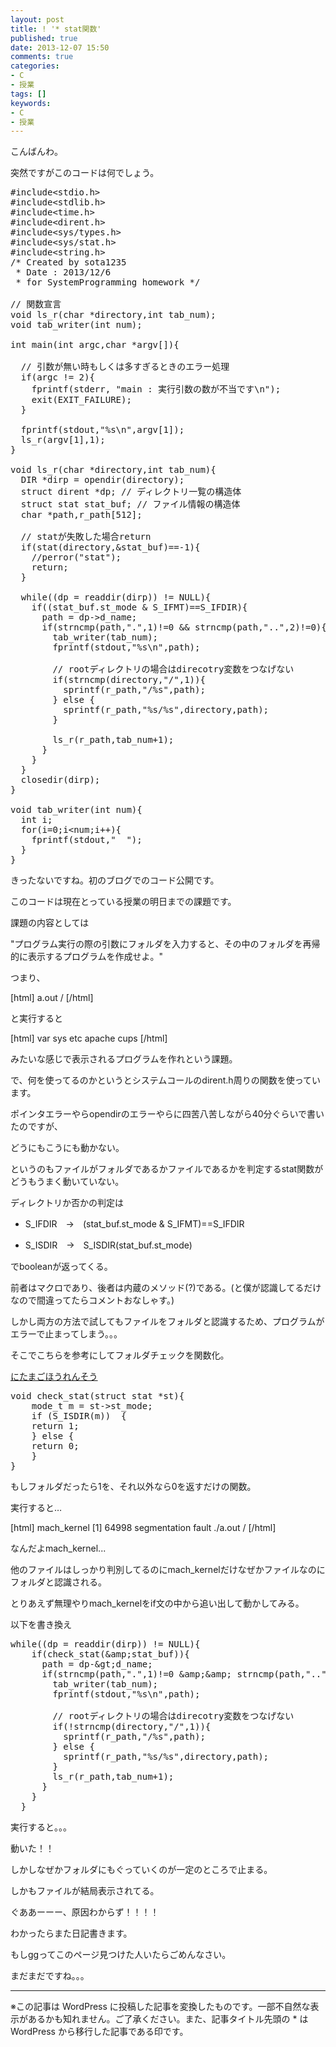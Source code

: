 ```yaml
---
layout: post
title: ! '* stat関数'
published: true
date: 2013-12-07 15:50
comments: true
categories:
- C
- 授業
tags: []
keywords:
- C
- 授業
---
```

こんばんわ。

突然ですがこのコードは何でしょう。
<pre class="brush: c; gutter: true">#include&lt;stdio.h&gt;
#include&lt;stdlib.h&gt;
#include&lt;time.h&gt;
#include&lt;dirent.h&gt;
#include&lt;sys/types.h&gt;
#include&lt;sys/stat.h&gt;
#include&lt;string.h&gt;
/* Created by sota1235
 * Date : 2013/12/6
 * for SystemProgramming homework */

// 関数宣言
void ls_r(char *directory,int tab_num);
void tab_writer(int num);

int main(int argc,char *argv[]){

  // 引数が無い時もしくは多すぎるときのエラー処理
  if(argc != 2){
    fprintf(stderr, &quot;main : 実行引数の数が不当です\n&quot;);
    exit(EXIT_FAILURE);
  }

  fprintf(stdout,&quot;%s\n&quot;,argv[1]);
  ls_r(argv[1],1);
}

void ls_r(char *directory,int tab_num){
  DIR *dirp = opendir(directory);
  struct dirent *dp; // ディレクトリ一覧の構造体
  struct stat stat_buf; // ファイル情報の構造体
  char *path,r_path[512];

  // statが失敗した場合return
  if(stat(directory,&amp;stat_buf)==-1){
    //perror(&quot;stat&quot;);
    return;
  }

  while((dp = readdir(dirp)) != NULL){
    if((stat_buf.st_mode &amp; S_IFMT)==S_IFDIR){
      path = dp-&gt;d_name;
      if(strncmp(path,&quot;.&quot;,1)!=0 &amp;&amp; strncmp(path,&quot;..&quot;,2)!=0){
        tab_writer(tab_num);
        fprintf(stdout,&quot;%s\n&quot;,path);

        // rootディレクトリの場合はdirecotry変数をつなげない
        if(strncmp(directory,&quot;/&quot;,1)){
          sprintf(r_path,&quot;/%s&quot;,path);
        } else {
          sprintf(r_path,&quot;%s/%s&quot;,directory,path);
        }

        ls_r(r_path,tab_num+1);
      }
    }
  }
  closedir(dirp);
}

void tab_writer(int num){
  int i;
  for(i=0;i&lt;num;i++){
    fprintf(stdout,&quot;  &quot;);
  }
}</pre>

きったないですね。初のブログでのコード公開です。

このコードは現在とっている授業の明日までの課題です。

課題の内容としては

"プログラム実行の際の引数にフォルダを入力すると、その中のフォルダを再帰的に表示するプログラムを作成せよ。"

つまり、

[html]
a.out /
[/html]

と実行すると

[html]
var
  sys
  etc
    apache
    cups
[/html]

みたいな感じで表示されるプログラムを作れという課題。

で、何を使ってるのかというとシステムコールのdirent.h周りの関数を使っています。

ポインタエラーやらopendirのエラーやらに四苦八苦しながら40分ぐらいで書いたのですが、

どうにもこうにも動かない。

というのもファイルがフォルダであるかファイルであるかを判定するstat関数がどうもうまく動いていない。

ディレクトリか否かの判定は

- S_IFDIR　-&gt;　(stat_buf.st_mode &amp; S_IFMT)==S_IFDIR


- S_ISDIR　-&gt;　S_ISDIR(stat_buf.st_mode)

でbooleanが返ってくる。

前者はマクロであり、後者は内蔵のメソッド(?)である。(と僕が認識してるだけなので間違ってたらコメントおなしゃす。)

しかし両方の方法で試してもファイルをフォルダと認識するため、プログラムがエラーで止まってしまう。。。

そこでこちらを参考にしてフォルダチェックを関数化。

[にたまごほうれんそう](http://d.hatena.ne.jp/emergent/20080412/1208024023 "にたまごほうれんそう")
<pre class="brush: c; gutter: true">void check_stat(struct stat *st){
    mode_t m = st-&gt;st_mode;
    if (S_ISDIR(m))  { 
    return 1; 
    } else {
    return 0;
    }
}</pre>

もしフォルダだったら1を、それ以外なら0を返すだけの関数。

実行すると…

[html]
mach_kernel
[1] 64998 segmentation fault ./a.out /
[/html]

なんだよmach_kernel...

他のファイルはしっかり判別してるのにmach_kernelだけなぜかファイルなのにフォルダと認識される。

とりあえず無理やりmach_kernelをif文の中から追い出して動かしてみる。

以下を書き換え
<pre class="brush: c; gutter: true">while((dp = readdir(dirp)) != NULL){
    if(check_stat(&amp;amp;stat_buf)){
      path = dp-&amp;gt;d_name;
      if(strncmp(path,&quot;.&quot;,1)!=0 &amp;amp;&amp;amp; strncmp(path,&quot;..&quot;,2)!=0 &amp;&amp; strncmp(path,&quot;mach_kernel&quot;,11)){
        tab_writer(tab_num);
        fprintf(stdout,&quot;%s\n&quot;,path);

        // rootディレクトリの場合はdirecotry変数をつなげない
        if(!strncmp(directory,&quot;/&quot;,1)){
          sprintf(r_path,&quot;/%s&quot;,path);
        } else {
          sprintf(r_path,&quot;%s/%s&quot;,directory,path);
        }
        ls_r(r_path,tab_num+1);
      }
    }
  }</pre>
実行すると。。。

動いた！！

しかしなぜかフォルダにもぐっていくのが一定のところで止まる。

しかもファイルが結局表示されてる。

ぐああーーー、原因わからず！！！！

わかったらまた日記書きます。

もしggってこのページ見つけた人いたらごめんなさい。

まだまだですね。。。

---
※この記事は WordPress に投稿した記事を変換したものです。一部不自然な表示があるかも知れません。ご了承ください。また、記事タイトル先頭の * は WordPress から移行した記事である印です。
